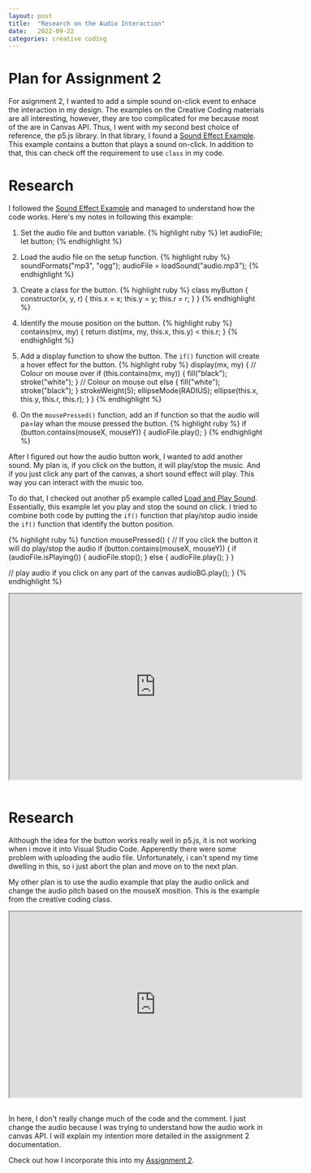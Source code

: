 ```yaml
---
layout: post
title:  "Research on the Audio Interaction"
date:   2022-09-22
categories: creative coding
---
```


# Plan for Assignment 2
For asignment 2, I wanted to add a simple sound on-click event to enhace the interaction in my design. The examples on the Creative Coding materials are all interesting, however, they are too complicated for me because most of the are in Canvas API. Thus, I went with my second best choice of reference, the p5.js library. In that library, I found a [Sound Effect Example][p5-soundeffect]. This example contains a button that plays a sound on-click. In addition to that, this can check off the requirement to use `class` in my code.

# Research

I followed the [Sound Effect Example][p5-soundeffect] and managed to understand how the code works. Here's my notes in following this example:
1. Set the audio file and button variable.
{% highlight ruby %}
let audioFile;
let button;
{% endhighlight %}

2. Load the audio file on the setup function.
{% highlight ruby %}
 soundFormats("mp3", "ogg");
  audioFile = loadSound("audio.mp3");
{% endhighlight %}

3. Create a class for the button.
{% highlight ruby %}
class myButton {
    constructor(x, y, r) {
        this.x = x;
        this.y = y;
        this.r = r;
    }
  }
{% endhighlight %}

4. Identify the mouse position on the button. 
{% highlight ruby %}
  contains(mx, my) {
    return dist(mx, my, this.x, this.y) < this.r;
  }
{% endhighlight %}

5. Add a display function to show the button. The `if()` function will create a hover effect for the button.
{% highlight ruby %}
display(mx, my) {
    // Colour on mouse over
    if (this.contains(mx, my)) {
      fill("black");
      stroke("white");
    }
    // Colour on mouse out
    else {
      fill("white");
      stroke("black");
    }
    strokeWeight(5);
    ellipseMode(RADIUS);
    ellipse(this.x, this.y, this.r, this.r);
  }
}
{% endhighlight %}

6. On the `mousePressed()` function, add an if function so that the audio will pa=lay whan the mouse pressed the button.
{% highlight ruby %}
if (button.contains(mouseX, mouseY)) {
    audioFile.play();
  }
{% endhighlight %}

After I figured out how the audio button work, I wanted to add another sound. My plan is, if you click on the button, it will play/stop the music. And if you just click any part of the canvas, a short sound effect will play. This way you can interact with the music too.

To do that, I checked out another p5 example called [Load and Play Sound][p5-loadnplaysound]. Essentially, this example let you play and stop the sound on click. I tried to combine both code by putting the `if()` function that play/stop audio inside the `if()` function that identify the button position. 

{% highlight ruby %}
function mousePressed() {
  // If you click the button it will do play/stop the audio
  if (button.contains(mouseX, mouseY)) {
    if (audioFile.isPlaying()) {
      audioFile.stop();
    } else {
      audioFile.play();
    }
  }

  // play audio if you click on any part of the canvas
  audioBG.play();
}
{% endhighlight %}

<div align ="center">
  <iframe width="576" height="366" src="https://editor.p5js.org/reilivia/full/gwyFINWyR"></iframe>
</div>
<br>


# Research

Although the idea for the button works really well in p5.js, it is not working when i move it into Visual Studio Code. Apperently there were some problem with uploading the audio file. Unfortunately, i can't spend my time dwelling in this, so i just abort the plan and move on to the next plan. 

My other plan is to use the audio example that play the audio onlick and change the audio pitch based on the mouseX mosition. This is the example from the creative coding class. 

<div align ="center">
  <iframe width="576" height="366" src="http://digitalmedia.rmit.edu.au/~s3862934/creativecoding_assignment2_research/bubblesound.html"></iframe>
</div>
<br>

In here, I don't really change much of the code and the comment. I just change the audio because I was trying to understand how the audio work in canvas API. I will explain my intention more detailed in the assignment 2 documentation.

Check out how I incorporate this into my [Assignment 2][assignment2].



[p5-soundeffect]: https://p5js.org/examples/sound-sound-effect.html 
[p5-loadnplaysound]: https://p5js.org/examples/sound-load-and-play-sound.html 

[assignment2]: https://reilivia.github.io/creative/coding/2022/08/21/assignment-2-documentation.html 